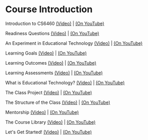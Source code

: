 # Course Introduction


Introduction to CS6460 [(Video)](https://www.udacity.com/course/viewer#%21/c-ud915/l-4758509302/m-4750099329) | [(On YouTube)](https://www.youtube.com/watch?v=WxYy9A20c54)

Readiness Questions [(Video)](https://www.udacity.com/course/viewer#%21/c-ud915/l-4758509302/m-4797289178) | [(On YouTube)](https://www.youtube.com/watch?v=wnCSVssDPv8)

An Experiment in Educational Technology [(Video)](https://www.udacity.com/course/viewer#%21/c-ud915/l-4758509302/m-4797289179) | [(On YouTube)](https://www.youtube.com/watch?v=mkYEVWZ6tYI)

Learning Goals [(Video)](https://www.udacity.com/course/viewer#%21/c-ud915/l-4758509302/m-4840768708) | [(On YouTube)](https://www.youtube.com/watch?v=yAxck_1RYCo)

Learning Outcomes [(Video)](https://www.udacity.com/course/viewer#%21/c-ud915/l-4758509302/m-4797289181) | [(On YouTube)](https://www.youtube.com/watch?v=6IVOnxiYhYs)

Learning Assessments [(Video)](https://www.udacity.com/course/viewer#%21/c-ud915/l-4758509302/m-4797289182) | [(On YouTube)](https://www.youtube.com/watch?v=50a0Ai2RXgU)

What is Educational Technology? [(Video)](https://www.udacity.com/course/viewer#%21/c-ud915/l-4758509302/m-4797289183) | [(On YouTube)](https://www.youtube.com/watch?v=M9Bvrtknm_4)

The Class Project [(Video)](https://www.udacity.com/course/viewer#%21/c-ud915/l-4758509302/m-4797289183) | [(On YouTube)](https://www.youtube.com/watch?v=SNJj8B0mGhU)

The Structure of the Class [(Video)](https://www.udacity.com/course/viewer#%21/c-ud915/l-4758509302/m-4797289185) | [(On YouTube)](https://www.youtube.com/watch?v=KCcc6oqx6qk)

Mentorship [(Video)](https://www.udacity.com/course/viewer#%21/c-ud915/l-4758509302/m-4797289186) | [(On YouTube)](https://www.youtube.com/watch?v=H0d2OHt65OU)

The Course Library [(Video)](https://www.udacity.com/course/viewer#%21/c-ud915/l-4758509302/m-4797289187) | [(On YouTube)](https://www.youtube.com/watch?v=CzFXhfRU9L8)

Let's Get Started! [(Video)](https://www.udacity.com/course/viewer#%21/c-ud915/l-4758509302/m-4797289188) | [(On YouTube)](https://www.youtube.com/watch?v=VK5b5ZQEI7M)


